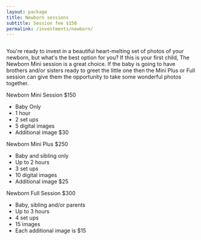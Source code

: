 ```yaml
---
layout: package
title: Newborn sessions
subtitle: Session fee $150
permalink: /investments/newborn/
---
```


<figure class="mb-10">
  <img src="/images/investments-newborn-feature.jpg" class="rounded-lg" alt="">
</figure>

<p class="has-drop-cap">
  You're ready to invest in a beautiful heart-melting set of photos of your newborn, but what's the best option for you? If this is your first child, The Newborn Mini session is a great choice. If the baby is going to have brothers and/or sisters ready to greet the little one then the Mini Plus or Full session can give them the opportunity to take some wonderful photos together.
</p>

<section class="grid grid-cols-1 lg:grid-cols-3 gap-2">
<aside>
  <div>
    <span class="font-sans">Newborn Mini Session $150</span>
  </div>
  <ul>
    <li>Baby Only</li>
    <li>1 hour</li>
    <li>2 set ups</li>
    <li>5 digital images</li>
    <li>Additional image $30</li>
  </ul>
</aside>

<aside>
  <div>
    <span class="font-sans">Newborn Mini Plus $250</span>
  </div>
  <ul>
    <li>Baby and sibling only</li>
    <li>Up to 2 hours</li>
    <li>3 set ups</li>
    <li>10 digital images</li>
    <li>Additional image $25</li>
  </ul>
</aside>
<aside>
<div>
  <span class="font-sans">Newborn Full Session $300</span>
</div>
<ul>
  <li>Baby, sibling and/or parents</li>
  <li>Up to 3 hours</li>
  <li>4 set ups</li>
  <li>15 images</li>
  <li>Each additional image is $15</li>
</ul>
</aside>
</section>
